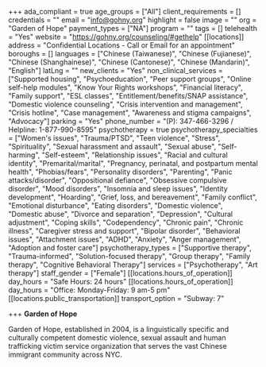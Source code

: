 +++
ada_compliant = true
age_groups = ["All"]
client_requirements = []
credentials = ""
email = "info@gohny.org"
highlight = false
image = ""
org = "Garden of Hope"
payment_types = ["NA"]
program = ""
tags = []
telehealth = "Yes"
website = "https://gohny.org/counseling/#gethelp"
[[locations]]
address = "Confidential Locations - Call or Email for an appointment"
boroughs = []
languages = ["Chinese (Taiwanese)", "Chinese (Fujianese)", "Chinese (Shanghainese)", "Chinese (Cantonese)", "Chinese (Mandarin)", "English"]
latLng = ""
new_clients = "Yes"
non_clinical_services = ["Supported housing", "Psychoeducation", "Peer support groups", "Online self-help modules", "Know Your Rights workshops", "Financial literacy", "Family support", "ESL classes", "Entitlement/benefits/SNAP assistance", "Domestic violence counseling", "Crisis intervention and management", "Crisis hotline", "Case management", "Awareness and stigma campaigns", "Advocacy"]
parking = "Yes"
phone_number = "(P): 347-466-3296 / Helpline: 1-877-990-8595"
psychotherapy = true
psychotherapy_specialties = ["Women's issues", "Trauma/PTSD", "Teen violence", "Stress", "Spirituality", "Sexual harassment and assault", "Sexual abuse", "Self-harming", "Self-esteem", "Relationship issues", "Racial and cultural identity", "Premarital/marital", "Pregnancy, perinatal, and postpartum mental health", "Phobias/fears", "Personality disorders", "Parenting", "Panic attacks/disorder", "Oppositional defiance", "Obsessive compulsive disorder", "Mood disorders", "Insomnia and sleep issues", "Identity development", "Hoarding", "Grief, loss, and bereavement", "Family conflict", "Emotional disturbance", "Eating disorders", "Domestic violence", "Domestic abuse", "Divorce and separation", "Depression", "Cultural adjustment", "Coping skills", "Codependency", "Chronic pain", "Chronic illness", "Caregiver stress and support", "Bipolar disorder", "Behavioral issues", "Attachment issues", "ADHD", "Anxiety", "Anger management", "Adoption and foster care"]
psychotherapy_types = ["Supportive therapy", "Trauma-informed", "Solution-focused therapy", "Group therapy", "Family therapy", "Cognitive Behavioral Therapy"]
services = ["Psychotherapy", "Art therapy"]
staff_gender = ["Female"]
[[locations.hours_of_operation]]
day_hours = "Safe Hours: 24 hours"
[[locations.hours_of_operation]]
day_hours = "Office: Monday-Friday: 9 am-5 pm"
[[locations.public_transportation]]
transport_option = "Subway: 7"

+++
**Garden of Hope**

Garden of Hope, established in 2004, is a linguistically specific and culturally competent domestic violence, sexual assault and human trafficking victim service organization that serves the vast Chinese immigrant community across NYC.
